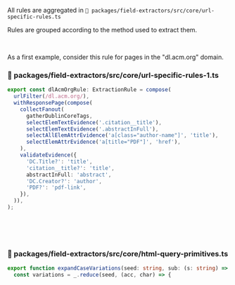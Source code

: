 
All rules are aggregated in `📄 packages/field-extractors/src/core/url-specific-rules.ts`

Rules are grouped according to the method used to extract them.

<br/>

As a first example, consider this rule for pages in the "dl.acm.org" domain.

### 📄 packages/field-extractors/src/core/url-specific-rules-1.ts
```typescript
export const dlAcmOrgRule: ExtractionRule = compose(
  urlFilter(/dl.acm.org/),
  withResponsePage(compose(
    collectFanout(
      gatherDublinCoreTags,
      selectElemTextEvidence('.citation__title'),
      selectElemTextEvidence('.abstractInFull'),
      selectAllElemAttrEvidence('a[class="author-name"]', 'title'),
      selectElemAttrEvidence('a[title="PDF"]', 'href'),
    ),
    validateEvidence({
      'DC.Title?': 'title',
      'citation__title?': 'title',
      abstractInFull: 'abstract',
      'DC.Creator?': 'author',
      'PDF?': 'pdf-link',
    }),
  )),
);
```

<br/>

<br/>

<br/>

### 📄 packages/field-extractors/src/core/html-query-primitives.ts
```typescript
export function expandCaseVariations(seed: string, sub: (s: string) => string): string {
  const variations = _.reduce(seed, (acc, char) => {
```
